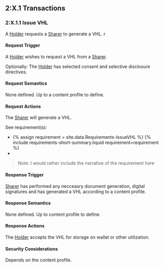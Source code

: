 
## 2:X.1 Transactions

### 2:X.1.1 Issue VHL

A [Holder](ActorDefinition-VHLHolder.html) requests a  [Sharer](ActorDefinition-VHLSharer.html) to generate a VHL.
r
 
 
#### Request Trigger
A [Holder](ActorDefinition-VHLHolder.Html) wishes to request a VHL from a [Sharer](ActorDefinition-VHLSharer.Html).

Optionally: The [Holder](ActorDefinition-VHLHolder.html) has selected consent and selective disclosure directives. 
#### Request Semantics
None defined. Up to a content profile to define.
#### Request Actions 
The [Sharer](ActorDefinition-VHLSharer.html) will generate a VHL.

See requirement(s):
<ul>
  <li>
    {% assign requirement = site.data.Requirements-IssueVHL %}
    {% include requirements-short-summary.liquid requirement=requirement %}
  <li>
</ul>
  



> Note: I would rather include the narrative of the requirement here

#### Response Trigger
[Sharer](ActorDefinition-VHLSharer.Html) has performed any necceasry document generation, digital signatures and has generated a VHL according to a content profile.
#### Response Semantics
None defined. Up to content profile to define.
#### Response Actions
The [Holder](ActorDefinition-VHLHolder.Html) accepts the VHL for storage on wallet or other utilization.
#### Security Considerations 
Depends on the content profile.





